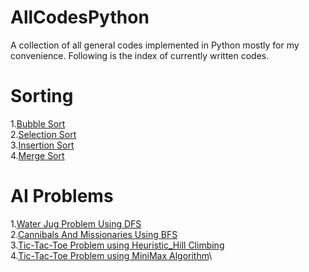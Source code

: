 # AllCodesPython
A collection of all general codes implemented in Python mostly for my convenience. 
Following is the index of currently written codes. 

# Sorting
1.[Bubble Sort](Sorting/BubbleSort.py)\
2.[Selection Sort](Sorting/SelectionSort.py)\
3.[Insertion Sort](Sorting/InsertionSort.py)\
4.[Merge Sort](Sorting/MergeSort.py)

# AI Problems
1.[Water Jug Problem Using DFS](https://github.com/Sudhanva1999/AI_Problems/blob/master/WaterJug_Problem.py)\
2.[Cannibals And Missionaries Using BFS](https://github.com/Sudhanva1999/AI_Problems/blob/master/CannibalsAndMissionaries.py)\
3.[Tic-Tac-Toe Problem using Heuristic_Hill Climbing](https://github.com/Sudhanva1999/AI_Problems/blob/master/Tic-Tac-Toe_Heuristic.py)\
4.[Tic-Tac-Toe Problem using MiniMax Algorithm](https://github.com/Sudhanva1999/AI_Problems/blob/master/Tic-Tac-Toe_MiniMax.py)\



